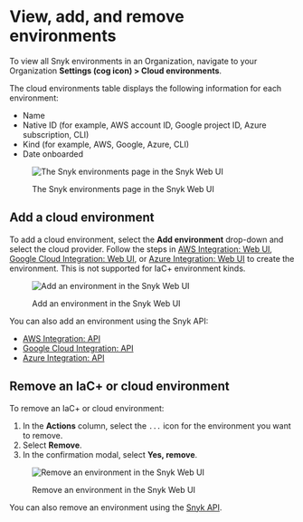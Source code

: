 # View, add, and remove environments

To view all Snyk environments in an Organization, navigate to your Organization **Settings (cog icon) > Cloud environments**.

The cloud environments table displays the following information for each environment:

* Name
* Native ID (for example, AWS account ID, Google project ID, Azure subscription, CLI)
* Kind (for example, AWS, Google, Azure, CLI)
* Date onboarded

<figure><img src="../../../../.gitbook/assets/snyk-cloud-environments-page.png" alt="The Snyk environments page in the Snyk Web UI"><figcaption><p>The Snyk environments page in the Snyk Web UI</p></figcaption></figure>

## Add a cloud environment

To add a cloud environment, select the **Add environment** drop-down and select the cloud provider. Follow the steps in [AWS Integration: Web UI](../../../../integrate-with-snyk/cloud-platforms-integrations/aws-integration/aws-integration-web-ui/), [Google Cloud Integration: Web UI](../../../../integrate-with-snyk/cloud-platforms-integrations/google-cloud-integration/google-cloud-integration-web-ui/), or [Azure Integration: Web UI](../../../../integrate-with-snyk/cloud-platforms-integrations/azure-integration-for-cloud-configurations/azure-integration-web-ui/) to create the environment. This is not supported for IaC+ environment kinds.

<figure><img src="../../../../.gitbook/assets/snyk-cloud-environments-page-add-env.png" alt="Add an environment in the Snyk Web UI"><figcaption><p>Add an environment in the Snyk Web UI</p></figcaption></figure>

You can also add an environment using the Snyk API:

* [AWS Integration: API](../../../../integrate-with-snyk/cloud-platforms-integrations/aws-integration/snyk-cloud-for-aws-api/)
* [Google Cloud Integration: API](../../../../integrate-with-snyk/cloud-platforms-integrations/google-cloud-integration/google-cloud-integration-api/)
* [Azure Integration: API](../../../../integrate-with-snyk/cloud-platforms-integrations/azure-integration-for-cloud-configurations/snyk-cloud-for-azure-api/)

## Remove an IaC+ or cloud environment

To remove an IaC+ or cloud environment:

1. In the **Actions** column, select the `...` icon for the environment you want to remove.
2. Select **Remove**.
3. In the confirmation modal, select **Yes, remove**.

<figure><img src="../../../../.gitbook/assets/snyk-cloud-remove-env-ui.png" alt="Remove an environment in the Snyk Web UI"><figcaption><p>Remove an environment in the Snyk Web UI</p></figcaption></figure>

You can also remove an environment using the [Snyk API](remove-a-snyk-cloud-environment.md#api).
